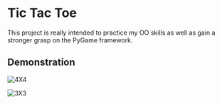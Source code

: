 # Tic Tac Toe

This project is really intended to practice my OO skills as well as gain a stronger grasp on the PyGame framework.

## Demonstration

![4X4](https://media.giphy.com/media/9kV2r0AzcC23PMtozt/giphy.gif)

![3X3](https://media.giphy.com/media/9hgXVmpEj7nHwFOrkn/giphy.gif)
